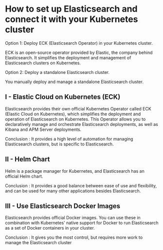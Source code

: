# How to set up Elasticsearch and connect it with your Kubernetes cluster

Option 1: Deploy ECK (Elasticsearch Operator) in your Kubernetes cluster.

ECK is an open-source operator provided by Elastic, the company behind Elasticsearch. It simplifies the deployment and management of Elasticsearch clusters on Kubernetes.

Option 2: Deploy a standalone Elasticsearch cluster.

You manually deploy and manage a standalone Elasticsearch cluster.

## I - Elastic Cloud on Kubernetes (ECK)

Elasticsearch provides their own official Kubernetes Operator called ECK (Elastic Cloud on Kubernetes), which simplifies the deployment and operation of Elasticsearch on Kubernetes.
This Operator allows you to declaratively manage and orchestrate Elasticsearch deployments, as well as Kibana and APM Server deployments.

Conclusion : It provides a high level of automation for managing Elasticsearch clusters, but is specific to Elasticsearch.

## II - Helm Chart

Helm is a package manager for Kubernetes, and Elasticsearch has an official Helm chart.

Conclusion : It provides a good balance between ease of use and flexibility, and can be used for many other applications besides Elasticsearch.

## III - Use Elasticsearch Docker Images

Elasticsearch provides official Docker images.
You can use these in combination with Kubernetes' native support for Docker to run Elasticsearch as a set of Docker containers in your cluster.

Conclusion : It gives you the most control, but requires more work to manage the Elasticsearch cluster
